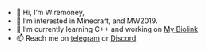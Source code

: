 - 👋 Hi, I’m Wiremoney,
- 👀 I’m interested in Minecraft, and MW2019.
- 🌱 I’m currently learning C++ and working on [My Biolink](https://github.com/wiremoneyy/biolinktest2-main)
- 📫 Reach me on [telegram](https://t.me/wir3money) or [Discord](https://discord.com/users/1183181983908646913)
